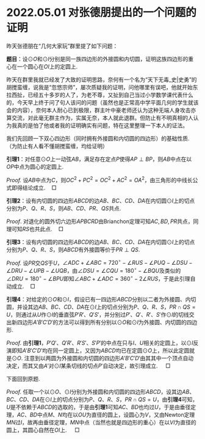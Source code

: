 # 2022.05.01 对张德朋提出的一个问题的证明

昨天张德朋在“几何大家玩”群里提了如下问题：

**题目**：设$\odot O$和$\odot I$分别是同一族四边形的外接圆和内切圆，证明这族四边形的重心在一个圆心在$OI$上的定圆上.

昨天在群里我就已经发了大致的证明思路，奈何有一个名为“天下无毒_史|史勇”的胡搅蛮缠，说我是“忽悠宗师”，屡次质疑我的证明，问他哪里有误吧，他就开始东拉西扯，已经五十多岁的人了，为老不尊，又扯到自己当过小学数学课代表什么的，今天早上终于问了句人该问的问题（虽然也是正常高中学平面几何的学生就该会的内容），奈何本人耐心已到极限，群主叶中豪老师还认为这种无端人身攻击亦算交流，对此毫无群主作为，实属无奈，本人就此退群。但防止有不明真相的人认为我真的是怕了他或者我的证明确实有问题，特在这里整理一下本人的证法。

我们先回顾一下双心四边形（同时拥有外接圆和内切圆的四边形）的基础性质. （为防止有人看不懂胡搅蛮缠，均给证明）

**引理1**：对任意$\odot O$上一动弦$AB$，满足存在定点$P$使得$AP\perp BP$，则$AB$中点在以$OP$中点为圆心的定圆上.

*Proof.* 设$AB$中点为$C$，则$OC^2+PC^2=OC^2+AC^2=OA^2$，由三角形的中线长公式即得结论成立.$\quad\Box$

**引理2**：设有内切圆的四边形$ABCD$的边$AB$、$BC$、$CD$、$DA$在内切圆$\odot I$上的切点分别为$P$、$Q$、$R$、$S$，则$AB$、$CD$、$PR$、$QS$共点.

*Proof*. 对退化的圆外切六边形$APBCRD$由Brianchon定理可知$AC,BD,PR$共点，同理可知$RS$也共此点.$\quad\Box$

**引理3**：设有内切圆的四边形$ABCD$的边$AB$、$BC$、$CD$、$DA$在内切圆$\odot I$上的切点分别为$P$、$Q$、$R$、$S$，则$ABCD$有外接圆等价于$PR\perp QS$.

*Proof.* 设$PR$交$QS$于$U$，$\angle ADC+\angle ABC=720^\circ-\angle RUS-\angle PUQ-\angle DSU-\angle DRU-\angle UPB-\angle UQB$，由$\angle DSU=\angle CQU=180^\circ-\angle BQU$及类似的$\angle DRU=180^\circ-\angle BPU$即知$\angle ABC+\angle ADC=360^\circ-2\angle RUS$，于是此引理自动成立.$\quad\Box$

**引理4**：对给定的$\odot O$和$\odot I$，假设已有一四边形$ABCD$分别以二者为外接圆、内切圆，并设其边$AB$、$BC$、$CD$、$DA$在$\odot I$上的切点分别为$P$、$Q$、$R$、$S$，$PR\cap QS=U$，则通过从$U$作$\odot I$的垂直弦$P'R'$、$Q'S'$，并分别过$P'$、$Q'$、$R'$、$S'$作$\odot I$的切线交出新四边形$A'B'C'D'$的方法可以得到所有分别以$\odot O$和$\odot I$为外接圆、内切圆的四边形.

*Proof.* 由**引理1**，$P'Q'$、$Q'R'$、$R'S'$、$S'P'$的中点在只与$I$、$U$相关的定圆上，以$\odot I$反演即知$A'B'C'D'$均在同一定圆上，又因为$ABCD$均已在定圆$\odot O$上，所以此定圆就是$\odot O$. 注意到以两圆为外接圆和内切圆的四边形$A'B'C'D'$由其其中一个顶点自动决定，而其又由$A'$对$\odot I$某条切线的切点$P'$自动决定，故引理成立. $\quad\Box$

下面回到原题.

*Proof.* 任取一个以$\odot O$、$\odot I$分别为外接圆和内切圆的四边形$ABCD$，设其边$AB$、$BC$、$CD$、$DA$在$\odot I$上的切点分别为$P$、$Q$、$R$、$S$，$PR\cap QS=U$，由**引理4**可知，$U$是不依赖于$ABCD$的选取的，于是由**引理1**可知$AC$、$BD$也均过$U$，于是由垂径定理，$AC$、$BD$中点$M$、$N$均在以$OU$为直径的圆上，设圆心为$V$，又由Newton定理$MN$过$I$，故再由垂径定理，$MN$中点（当然也就是四边形的重心）在以$VI$为直径的圆上，其圆心自然在$OI$上. $\quad\Box$

